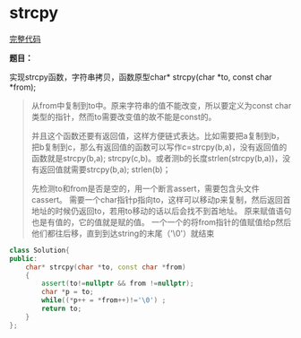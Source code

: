 # strcpy
[完整代码](https://github.com/ludandandan/LeetCode/blob/master/01String/strcpy.cpp)

**题目：**

实现strcpy函数，字符串拷贝，函数原型char* strcpy(char *to, const char *from);

> 从from中复制到to中。原来字符串的值不能改变，所以要定义为const char类型的指针，然而to需要改变值的故不能是const的。
> 
> 并且这个函数还要有返回值，这样方便链式表达。比如需要把a复制到b，把b复制到c，那么有返回值的函数可以写作c=strcpy(b,a)，没有返回值的函数就是strcpy(b,a); strcpy(c,b)。或者测b的长度strlen(strcpy(b,a))，没有返回值就需要strcpy(b,a); strlen(b)；
> 
> 先检测to和from是否是空的，用一个断言assert，需要包含头文件cassert。
> 需要一个char指针p指向to，这样可以移动p来复制，然后返回首地址的时候仍返回to，若用to移动的话以后会找不到首地址。
> 原来赋值语句也是有值的，它的值就是赋的值。
> 一个一个的将from指针的值赋值给p然后他们都往后移，直到到达string的末尾（'\0'）就结束

```c++
class Solution{
public:
    char* strcpy(char *to, const char *from)
    {
        assert(to!=nullptr && from !=nullptr);
        char *p = to;
        while((*p++ = *from++)!='\0') ;
        return to;
    }
};
```